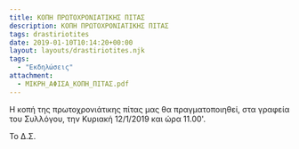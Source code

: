 ```yaml
---
title: ΚΟΠΗ ΠΡΩΤΟΧΡΟΝΙΑΤΙΚΗΣ ΠΙΤΑΣ
description: ΚΟΠΗ ΠΡΩΤΟΧΡΟΝΙΑΤΙΚΗΣ ΠΙΤΑΣ
tags: drastiriotites
date: 2019-01-10T10:14:20+00:00
layout: layouts/drastiriotites.njk
tags:
  - "Εκδηλώσεις"
attachment:
  - ΜΙΚΡΗ_ΑΦΙΣΑ_ΚΟΠΗ_ΠΙΤΑΣ.pdf
---
```


Η κοπή της πρωτοχρονιάτικης πίτας μας θα πραγματοποιηθεί, στα γραφεία του Συλλόγου, την Κυριακή 12/1/2019 και ώρα 11.00'.

Το Δ.Σ.

<!-- excerpt -->
